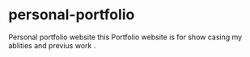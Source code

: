 # personal-portfolio
Personal portfolio website
this Portfolio website is for show casing my ablities and previus work .
